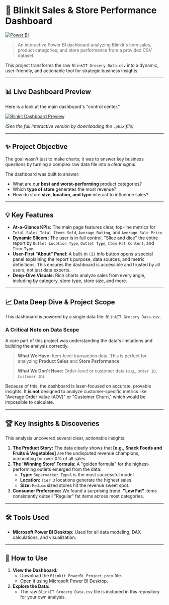 # 🚀 Blinkit Sales & Store Performance Dashboard

[![Power BI](https://img.shields.io/badge/Made%20with-Power%20BI-blue.svg?style=for-the-badge&logo=powerbi)](https://powerbi.microsoft.com/)

> An interactive Power BI dashboard analyzing Blinkit's item sales, product categories, and store performance from a provided CSV dataset.

This project transforms the raw `BlinkIT Grocery Data.csv` into a dynamic, user-friendly, and actionable tool for strategic business insights.

---

## 📊 Live Dashboard Preview

Here is a look at the main dashboard's "control center."

[![Blinkit Dashboard Preview](image_8c9d18.png)](Blinkit%20PowerBi%20Project.pbix)

*(See the full interactive version by downloading the `.pbix` file)*

---

## ✨ Project Objective

The goal wasn't just to make charts; it was to answer key business questions by turning a complex raw data file into a *clear signal*.

The dashboard was built to answer:
* What are our **best and worst-performing** product categories?
* Which **type of store** generates the most revenue?
* How do store **size, location, and type** interact to influence sales?

---

## 💡 Key Features

* **At-a-Glance KPIs:** The main page features clear, top-line metrics for `Total Sales`, `Total Items Sold`, `Average Rating`, and `Average Sale Price`.
* **Dynamic Slicers:** The user is in full control. "Slice and dice" the entire report by `Outlet Location Type`, `Outlet Type`, `Item Fat Content`, and `Item Type`.
* **User-First "About" Panel:** A built-in `(i)` info button opens a special panel explaining the report's purpose, data sources, and metric definitions. This ensures the dashboard is accessible and trusted by all users, not just data experts.
* **Deep-Dive Visuals:** Rich charts analyze sales from every angle, including by category, store type, store size, and more.

---

## 📈 Data Deep Dive & Project Scope

This dashboard is powered by a single data file: `BlinkIT Grocery Data.csv`.

### A Critical Note on Data Scope

A core part of this project was understanding the data's limitations and building the analysis correctly.

> **What We Have:** Item-level transaction data. This is perfect for analyzing **Product Sales** and **Store Performance**.
>
> **What We Don't Have:** Order-level or customer data (e.g., `Order ID`, `Customer ID`).

Because of this, the dashboard is laser-focused on accurate, provable insights. It **is not** designed to analyze customer-specific metrics like "Average Order Value (AOV)" or "Customer Churn," which would be impossible to calculate.

---

## 🏆 Key Insights & Discoveries

This analysis uncovered several clear, actionable insights:

1.  **The Product Story:** The data clearly shows that **[e.g., Snack Foods and Fruits & Vegetables]** are the undisputed revenue champions, accounting for over X% of all sales.
2.  **The 'Winning Store' Formula:** A "golden formula" for the highest-performing outlets emerged from the data:
    * **Type:** `Supermarket Type1` is the most successful model.
    * **Location:** `Tier 3` locations generate the highest sales.
    * **Size:** `Medium` sized stores hit the revenue sweet spot.
3.  **Consumer Preference:** We found a surprising trend: **"Low Fat"** items consistently outsell "Regular" fat items across most categories.

---

## 🛠️ Tools Used

* **Microsoft Power BI Desktop:** Used for all data modeling, DAX calculations, and visualization.

---

## 📖 How to Use

1.  **View the Dashboard:**
    * Download the `Blinkit PowerBi Project.pbix` file.
    * Open it using Microsoft Power BI Desktop.
2.  **Explore the Data:**
    * The raw `BlinkIT Grocery Data.csv` file is included in this repository for your own analysis.
